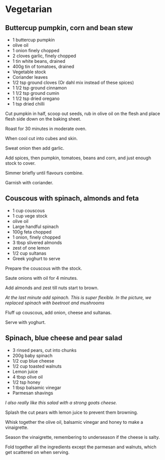 # Vegetarian

## Buttercup pumpkin, corn and bean stew

* 1 buttercup pumpkin
* olive oil
* 1 onion finely chopped
* 2 cloves garlic, finely chopped
* 1 tin white beans, drained
* 400g tin of tomatoes, drained
* Vegetable stock
* Coriander leaves
* 1/2 tsp ground cloves  (Or dahl mix instead of these spices)
* 1 1/2 tsp ground cinnamon
* 1 1/2 tsp ground cumin
* 1 1/2 tsp dried oregano
* 1 tsp dried chilli

Cut pumpkin in half, scoop out seeds, rub in olive oil on the flesh and place flesh side down on the baking sheet.

Roast for 30 minutes in moderate oven.

When cool cut into cubes and skin.

Sweat onion then add garlic.

Add spices, then pumpkin, tomatoes, beans and corn, and just enough stock to cover.

Simmer briefly until flavours combine.

Garnish with coriander.

## Couscous with spinach, almonds and feta

* 1 cup couscous
* 1 cup vege stock
* olive oil
* Large handful spinach
* 100g feta chopped
* 1 onion, finely chopped
* 3 tbsp slivered almonds
* zest of one lemon
* 1/2 cup sultanas
* Greek yoghurt to serve

Prepare the couscous with the stock.

Saute onions with oil for 4 minutes.

Add almonds and zest till nuts start to brown.

*At the last minute add spinach.
This is super flexible. In the picture, we replaced spinach with beetroot and mushrooms*

Fluff up couscous, add onion, cheese and sultanas.

Serve with yoghurt.

## Spinach, blue cheese and pear salad

* 3 rinsed pears, cut into chunks
* 200g baby spinach
* 1/2 cup blue cheese
* 1/2 cup toasted walnuts
* Lemon juice
* 4 tbsp olive oil
* 1/2 tsp honey
* 1 tbsp balsamic vinegar
* Parmesan shavings

*I also really like this salad with a strong goats cheese.*


Splash the cut pears with lemon juice to prevent them browning.

Whisk together the olive oil, balsamic vinegar and honey to make a vinaigrette.

Season the vinaigrette, remembering to underseason if the cheese is salty.

Fold together all the ingredients except the parmesan and walnuts, which get scattered on when serving.
